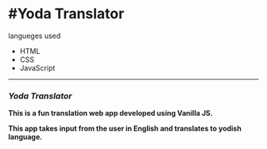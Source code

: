 <h1>#Yoda Translator</h1>
langueges used
<ul>
    <li>HTML</li>
    <li>CSS</li>
  <li>JavaScript</li>
</ul>
<hr>
<h3><i>Yoda Translator</i></h3>

<b>This is a fun translation web app developed using Vanilla JS.</b>

<b>This app takes input from the user in English and translates to yodish language.</b>
